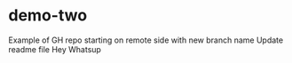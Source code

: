 # demo-two
Example of GH repo starting on remote side with new branch name
Update readme file
Hey Whatsup

